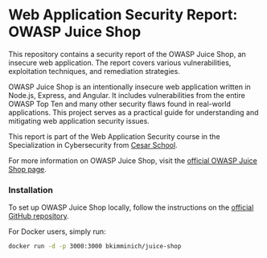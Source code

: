 # Web Application Security Report: OWASP Juice Shop

This repository contains a security report of the OWASP Juice Shop, an insecure web application. The report covers various vulnerabilities, exploitation techniques, and remediation strategies.

OWASP Juice Shop is an intentionally insecure web application written in Node.js, Express, and Angular. It includes vulnerabilities from the entire OWASP Top Ten and many other security flaws found in real-world applications. This project serves as a practical guide for understanding and mitigating web application security issues.

This report is part of the Web Application Security course in the Specialization in Cybersecurity from [Cesar School](https://cesar.school).

For more information on OWASP Juice Shop, visit the [official OWASP Juice Shop page](https://owasp.org/www-project-juice-shop/).

### Installation

To set up OWASP Juice Shop locally, follow the instructions on the [official GitHub repository](https://github.com/juice-shop/juice-shop).

For Docker users, simply run:
```sh
docker run -d -p 3000:3000 bkimminich/juice-shop
